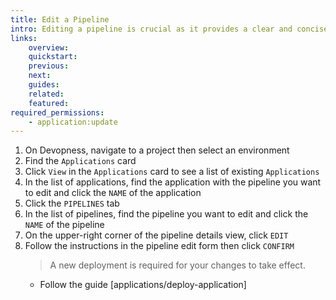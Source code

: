 ```yaml
---
title: Edit a Pipeline
intro: Editing a pipeline is crucial as it provides a clear and concise way to identify and differentiate between pipelines in your environment.
links:
    overview:
    quickstart:
    previous:
    next:
    guides:
    related:
    featured:
required_permissions:
    - application:update
---
```


1. On Devopness, navigate to a project then select an environment
1. Find the `Applications` card
1. Click `View` in the `Applications` card to see a list of existing `Applications`
1. In the list of applications, find the application with the pipeline you want to edit and click the `NAME` of the application
1. Click the `PIPELINES` tab
1. In the list of pipelines, find the pipeline you want to edit and click the `NAME` of the pipeline
1. On the upper-right corner of the pipeline details view, click `EDIT`
1. Follow the instructions in the pipeline edit form then click `CONFIRM`
    > A new deployment is required for your changes to take effect.
      - Follow the guide [applications/deploy-application]
